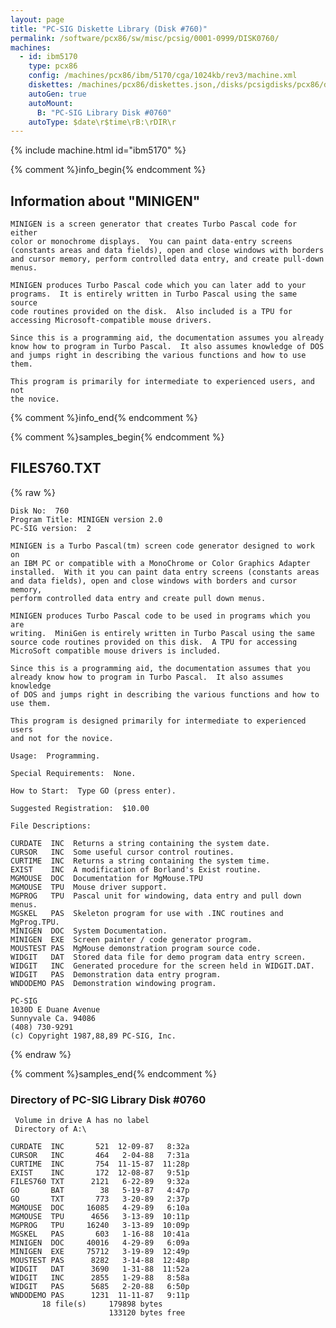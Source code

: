 ```yaml
---
layout: page
title: "PC-SIG Diskette Library (Disk #760)"
permalink: /software/pcx86/sw/misc/pcsig/0001-0999/DISK0760/
machines:
  - id: ibm5170
    type: pcx86
    config: /machines/pcx86/ibm/5170/cga/1024kb/rev3/machine.xml
    diskettes: /machines/pcx86/diskettes.json,/disks/pcsigdisks/pcx86/diskettes.json
    autoGen: true
    autoMount:
      B: "PC-SIG Library Disk #0760"
    autoType: $date\r$time\rB:\rDIR\r
---
```


{% include machine.html id="ibm5170" %}

{% comment %}info_begin{% endcomment %}

## Information about "MINIGEN"

    MINIGEN is a screen generator that creates Turbo Pascal code for either
    color or monochrome displays.  You can paint data-entry screens
    (constants areas and data fields), open and close windows with borders
    and cursor memory, perform controlled data entry, and create pull-down
    menus.
    
    MINIGEN produces Turbo Pascal code which you can later add to your
    programs.  It is entirely written in Turbo Pascal using the same source
    code routines provided on the disk.  Also included is a TPU for
    accessing Microsoft-compatible mouse drivers.
    
    Since this is a programming aid, the documentation assumes you already
    know how to program in Turbo Pascal.  It also assumes knowledge of DOS
    and jumps right in describing the various functions and how to use them.
    
    This program is primarily for intermediate to experienced users, and not
    the novice.
{% comment %}info_end{% endcomment %}

{% comment %}samples_begin{% endcomment %}

## FILES760.TXT

{% raw %}
```
Disk No:  760
Program Title: MINIGEN version 2.0
PC-SIG version:  2

MINIGEN is a Turbo Pascal(tm) screen code generator designed to work on
an IBM PC or compatible with a MonoChrome or Color Graphics Adapter
installed.  With it you can paint data entry screens (constants areas
and data fields), open and close windows with borders and cursor memory,
perform controlled data entry and create pull down menus.

MINIGEN produces Turbo Pascal code to be used in programs which you are
writing.  MiniGen is entirely written in Turbo Pascal using the same
source code routines provided on this disk.  A TPU for accessing
MicroSoft compatible mouse drivers is included.

Since this is a programming aid, the documentation assumes that you
already know how to program in Turbo Pascal.  It also assumes knowledge
of DOS and jumps right in describing the various functions and how to
use them.

This program is designed primarily for intermediate to experienced users
and not for the novice.

Usage:  Programming.

Special Requirements:  None.

How to Start:  Type GO (press enter).

Suggested Registration:  $10.00

File Descriptions:

CURDATE  INC  Returns a string containing the system date.
CURSOR   INC  Some useful cursor control routines.
CURTIME  INC  Returns a string containing the system time.
EXIST    INC  A modification of Borland's Exist routine.
MGMOUSE  DOC  Documentation for MgMouse.TPU
MGMOUSE  TPU  Mouse driver support.
MGPROG   TPU  Pascal unit for windowing, data entry and pull down menus.
MGSKEL   PAS  Skeleton program for use with .INC routines and MgProg.TPU.
MINIGEN  DOC  System Documentation.
MINIGEN  EXE  Screen painter / code generator program.
MOUSTEST PAS  MgMouse demonstration program source code.
WIDGIT   DAT  Stored data file for demo program data entry screen.
WIDGIT   INC  Generated procedure for the screen held in WIDGIT.DAT.
WIDGIT   PAS  Demonstration data entry program.
WNDODEMO PAS  Demonstration windowing program.

PC-SIG
1030D E Duane Avenue
Sunnyvale Ca. 94086
(408) 730-9291
(c) Copyright 1987,88,89 PC-SIG, Inc.

```
{% endraw %}

{% comment %}samples_end{% endcomment %}

### Directory of PC-SIG Library Disk #0760

     Volume in drive A has no label
     Directory of A:\

    CURDATE  INC       521  12-09-87   8:32a
    CURSOR   INC       464   2-04-88   7:31a
    CURTIME  INC       754  11-15-87  11:28p
    EXIST    INC       172  12-08-87   9:51p
    FILES760 TXT      2121   6-22-89   9:32a
    GO       BAT        38   5-19-87   4:47p
    GO       TXT       773   3-20-89   2:37p
    MGMOUSE  DOC     16085   4-29-89   6:10a
    MGMOUSE  TPU      4656   3-13-89  10:11p
    MGPROG   TPU     16240   3-13-89  10:09p
    MGSKEL   PAS       603   1-16-88  10:41a
    MINIGEN  DOC     40016   4-29-89   6:09a
    MINIGEN  EXE     75712   3-19-89  12:49p
    MOUSTEST PAS      8282   3-14-88  12:48p
    WIDGIT   DAT      3690   1-31-88  11:52a
    WIDGIT   INC      2855   1-29-88   8:58a
    WIDGIT   PAS      5685   2-20-88   6:50p
    WNDODEMO PAS      1231  11-11-87   9:11p
           18 file(s)     179898 bytes
                          133120 bytes free
